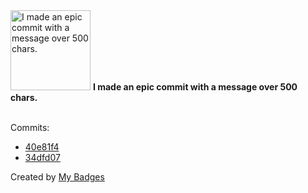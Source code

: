<img src="https://my-badges.github.io/my-badges/epic-commit.png" alt="I made an epic commit with a message over 500 chars." title="I made an epic commit with a message over 500 chars." width="128">
<strong>I made an epic commit with a message over 500 chars.</strong>
<br><br>

Commits:

- <a href="https://github.com/Aissam-salman/form-front/commit/40e81f419dd022a3df6e89fae073159dbe592cdd">40e81f4</a>
- <a href="https://github.com/NCherfaoui/prepa-competences-site/commit/34dfd07f0592a659dd35cd8798164c6d1682c81b">34dfd07</a>


Created by <a href="https://github.com/my-badges/my-badges">My Badges</a>